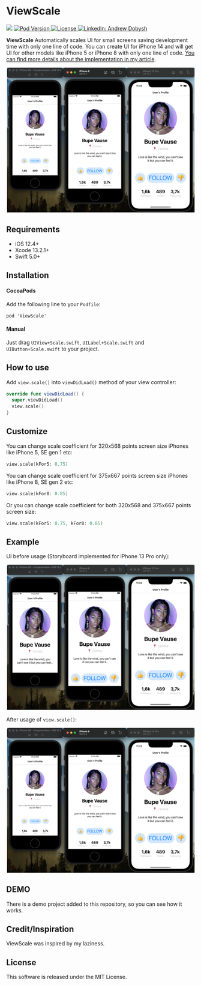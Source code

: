 # ViewScale

<p align="left">
    <img src="https://img.shields.io/badge/Swift-5.0-orange.svg" />
    <a href="https://cocoapods.org/pods/ViewScale">
        <img src="https://img.shields.io/cocoapods/v/ViewScale.svg?style=flat" alt="Pod Version">
    </a>
    <a href="https://github.com/adobysh/ViewScale/blob/main/LICENSE">
        <img src="https://img.shields.io/badge/Licence-MIT-green.svg" alt="License">
    </a>
    <a href="https://www.linkedin.com/in/adobysh">
        <img src="https://img.shields.io/badge/contact-Andrew Dobysh-blue.svg?style=flat&logo=linkedin" alt="LinkedIn: Andrew Dobysh" />
    </a>
</p>

**ViewScale** Automatically scales UI for small screens saving development time with only one line of code.
You can create UI for iPhone 14 and will get UI for other models like iPhone 5 or iPhone 8 with only one line of code.
[You can find more details about the implementation in my article](https://hackernoon.com/get-the-same-ui-for-all-iphone-screens-using-nslayoutconstraint-scaling).

<p align="center">
    <img src="https://raw.githubusercontent.com/adobysh/ViewScale/main/Demo.png" width="500" max-width="80%" alt="Demo" />
</p>

## Requirements

- iOS 12.4+
- Xcode 13.2.1+
- Swift 5.0+

## Installation
#### CocoaPods
Add the following line to your `Podfile`:
```
pod 'ViewScale'
```

#### Manual
Just drag `UIView+Scale.swift`, `UILabel+Scale.swift` and `UIButton+Scale.swift` to your project.

## How to use
Add `view.scale()` into `viewDidLoad()` method of your view controller:
```swift
override func viewDidLoad() {
  super.viewDidLoad()
  view.scale()
}
```

## Customize
You can change scale coefficient for 320x568 points screen size iPhones like iPhone 5, SE gen 1 etc:
```swift
view.scale(kFor5: 0.75)
```

You can change scale coefficient for 375x667 points screen size iPhones like iPhone 8, SE gen 2 etc:
```swift
view.scale(kFor8: 0.85)
```

Or you can change scale coefficient for both 320x568 and 375x667 points screen size:
```swift
view.scale(kFor5: 0.75, kFor8: 0.85)
```

## Example
UI before usage (Storyboard implemented for iPhone 13 Pro only):
<p align="center">
    <img src="https://raw.githubusercontent.com/adobysh/ViewScale/main/Demo_Before.png" width="500" max-width="80%" alt="Demo Before" />
</p>

After usage of `view.scale()`:
<p align="center">
    <img src="https://raw.githubusercontent.com/adobysh/ViewScale/main/Demo.png" width="500" max-width="80%" alt="Demo After" />
</p>

## DEMO
There is a demo project added to this repository, so you can see how it works.

## Credit/Inspiration
ViewScale was inspired by my laziness.

## License
This software is released under the MIT License.
